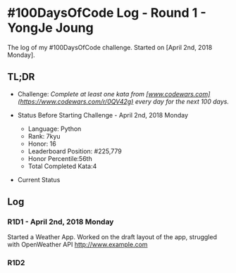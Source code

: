 # #100DaysOfCode Log - Round 1 - YongJe Joung

The log of my #100DaysOfCode challenge. Started on [April 2nd, 2018 Monday].

## TL;DR

* Challenge: *Complete at least one kata from [www.codewars.com](https://www.codewars.com/r/0QV42g) every day for the next 100 days.*

* Status Before Starting Challenge - April 2nd, 2018 Monday
  - Language: Python
  - Rank: 7kyu
  - Honor: 16
  - Leaderboard Position: #225,779
  - Honor Percentile:56th
  - Total Completed Kata:4

* Current Status

## Log

### R1D1 - April 2nd, 2018 Monday
Started a Weather App. Worked on the draft layout of the app, struggled with OpenWeather API http://www.example.com

### R1D2
